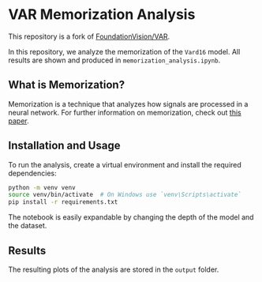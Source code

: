 # VAR Memorization Analysis

This repository is a fork of [FoundationVision/VAR](https://github.com/FoundationVision/VAR).

In this repository, we analyze the memorization of the `Vard16` model. All results are shown and produced in `memorization_analysis.ipynb`. 

## What is Memorization?
Memorization is a technique that analyzes how signals are processed in a neural network. For further information on memorization, check out [this paper](https://openreview.net/forum?id=R46HGlIjcG).

## Installation and Usage
To run the analysis, create a virtual environment and install the required dependencies:

```bash
python -m venv venv
source venv/bin/activate  # On Windows use `venv\Scripts\activate`
pip install -r requirements.txt
```

The notebook is easily expandable by changing the depth of the model and the dataset. 

## Results
The resulting plots of the analysis are stored in the `output` folder.
